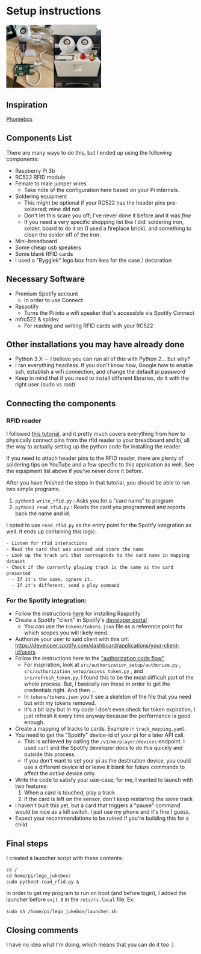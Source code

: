 # Setup instructions

<img src=img/components.jpg width="25%" height="25%" /><img src=img/box.jpg width="25%" height="25%" />


## Inspiration
[Phoniebox](http://phoniebox.de/index-en.html)

## Components List
There are many ways to do this, but I ended up using the following components:
- Raspberry Pi 3b
- RC522 RFID module
- Female to male jumper wires
    - Take note of the configuration here based on your Pi internals.
- Soldering equipment
    - This might be optional if your RC522 has the header pins pre-soldered; mine did not
    - Don't let this scare you off; I've never done it before and it was _fine_
    - If you need a very specific shopping list like I did: soldering iron, solder, board to do it on (I used a fireplace brick), and something to clean the solder off of the iron. 
- Mini-breadboard
- Some cheap usb speakers
- Some blank RFID cards
- I used a "Bygglek" lego box from Ikea for the case / decoration

## Necessary Software
- Premium Spotify account
  - In order to use Connect
- Raspotify
    - Turns the Pi into a wifi speaker that's accessible via Spotify Connect
- mfrc522 & spidev
    - For reading and writing RFID cards with your RC522

## Other installations you may have already done
- Python 3.X -- I believe you can run all of this with Python 2... but why?
- I ran everything headless. If you don't know how, Google how to enable ssh, establish a wifi connection, and change the default pi password
- Keep in mind that if you need to install different libraries, do it with the right user (sudo vs root)

## Connecting the components

### RFID reader
I followed [this tutorial](https://pimylifeup.com/raspberry-pi-rfid-rc522/), and it pretty much covers everything from how to physically connect pins from the rfid reader to your breadboard and bi, all the way to actually setting up the python code for installing the reader.

If you need to attach header pins to the RFID reader, there are plenty of soldering tips on YouTube and a few specific to this application as well. See the equipment list above if you've never done it before.

After you have finished the steps in that tutorial, you should be able to run two simple programs.

1. `python3 write_rfid.py` : Asks you for a "card name" to program
2. `python3 read_rfid.py` : Reads the card you programmed and reports back the name and id.

I opted to use `read_rfid.py` as the entry point for the Spotify integration as well. It ends up containing this logic:
```
- Listen for rfid interactions
- Read the card that was scanned and store the name
- Look up the track uri that corresponds to the card name in mapping dataset
- Check if the currently playing track is the same as the card presented
  - If it's the same, ignore it.
  - If it's different, send a play command
```

### For the Spotify integration:
- Follow the instructions [here](https://github.com/dtcooper/raspotify) for installing Raspotify
- Create a Spotify "client" in Spotify's [developer portal](https://developer.spotify.com/dashboard/applications)
    - You can use the `tokens/tokens.json` file as a reference point for which scopes you will likely need.
- Authorize your user to said client with this url: https://developer.spotify.com/dashboard/applications/your-client-id/users 
- Follow the instructions here to the ["authorization code flow"](https://developer.spotify.com/documentation/general/guides/authorization/code-flow/)
    - For inspiration, look at `src/authorization_setup/authorize.py` , `src/authorization_setup/access_token.py` , and `src/refresh_token.py`. I found this to be the most difficult part of the whole process. But, I basically ran these in order to get the credentials right. And then ...
    - In `tokens/tokens.json` you'll see a skeleton of the file that you need but with my tokens removed.
    - It's a bit lazy but in my code I don't even check for token expiration, I just refresh it every time anyway because the performance is good enough.
- Create a mapping of tracks to cards. Example in `track_mapping.yaml`.
- You need to get the "Spotify" device-id of your pi for a later API call.
    - This is achieved by calling the `/v1/me/player/devices` endpoint. I used `curl` and the Spotify developer docs to do this quickly and outside this process.
    - If you don't want to set your pi as the destination device, you could use a different device id or leave it blank for future commands to affect the _active_ device only.
- Write the code to satisfy your use-case; for me, I wanted to launch with two features:
    1. When a card is touched, play a track
    2. If the card is left on the sensor, don't keep restarting the same track
- I haven't built this yet, but a card that triggers a "pause" command would be nice as a kill switch. I just use my phone and it's fine I guess.
- Expect your recommendations to be ruined if you're building this for a child.

## Final steps

I created a launcher script with these contents:

```
cd /
cd home/pi/lego_jukebox/
sudo python3 read_rfid.py &
```

In order to get my program to run on boot (and before login), I added the launcher before ```exit 0``` in the `/etc/rc.local` file. Ex:

```sudo sh /home/pi/lego_jukebox/launcher.sh```

## Closing comments

I have no idea what I'm doing, which means that you can do it too :) 